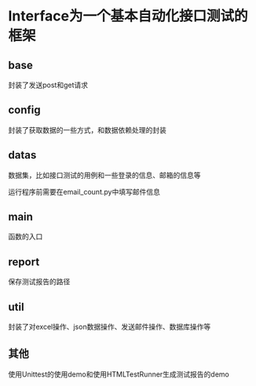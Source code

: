 # Interface为一个基本自动化接口测试的框架

## base

封装了发送post和get请求

## config

封装了获取数据的一些方式，和数据依赖处理的封装

## datas

数据集，比如接口测试的用例和一些登录的信息、邮箱的信息等

运行程序前需要在email_count.py中填写邮件信息

## main

函数的入口

## report

保存测试报告的路径

## util

封装了对excel操作、json数据操作、发送邮件操作、数据库操作等

## 其他

使用Unittest的使用demo和使用HTMLTestRunner生成测试报告的demo